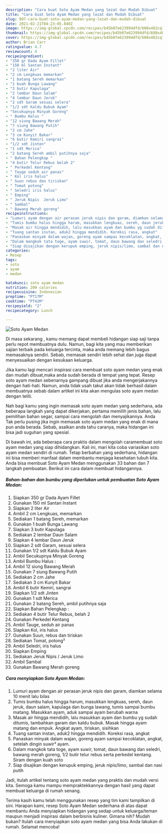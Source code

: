 ```yaml
---
description: "Cara buat Soto Ayam Medan yang lezat dan Mudah Dibuat"
title: "Cara buat Soto Ayam Medan yang lezat dan Mudah Dibuat"
slug: 997-cara-buat-soto-ayam-medan-yang-lezat-dan-mudah-dibuat
date: 2021-02-21T04:23:05.840Z
image: https://img-global.cpcdn.com/recipes/b45b07e623994dfd/680x482cq70/soto-ayam-medan-foto-resep-utama.jpg
thumbnail: https://img-global.cpcdn.com/recipes/b45b07e623994dfd/680x482cq70/soto-ayam-medan-foto-resep-utama.jpg
cover: https://img-global.cpcdn.com/recipes/b45b07e623994dfd/680x482cq70/soto-ayam-medan-foto-resep-utama.jpg
author: Brian Carr
ratingvalue: 4.7
reviewcount: 4
recipeingredient:
- "350 gr Dada Ayam Fillet"
- "150 ml Santan Instant"
- "2 liter Air"
- "2 cm Lengkuas memarkan"
- "1 batang Sereh memarkan"
- "1 buah Bunga Lawang"
- "3 butir Kapulaga"
- "2 lembar Daun Salam"
- "4 lembar Daun Jeruk"
- "2 sdt Garam sesuai selera"
- "1/2 sdt Kaldu Bubuk Ayam"
- "Secukupnya Minyak Goreng"
- " Bumbu Halus "
- "12 siung Bawang Merah"
- "7 siung Bawang Putih"
- "2 cm Jahe"
- "3 cm Kunyit Bakar"
- "6 butir Kemiri sangrai"
- "1/2 sdt Jinten"
- "1 sdt Merica"
- "2 batang Sereh ambil putihnya saja"
- " Bahan Pelengkap "
- "4 butir Telur Rebus belah 2"
- " Perkedel Kentang"
- " Tauge seduh air panas"
- " Kol iris halus"
- " Suun rebus dan tiriskan"
- " Tomat potong"
- " Seledri iris halus"
- " Emping"
- " Jeruk Nipis  Jeruk Limo"
- " Sambal"
- " Bawang Merah goreng"
recipeinstructions:
- "Lumuri ayam dengan air perasan jeruk nipis dan garam, diamkan selama 10 menit lalu bilas"
- "Tumis bumbu halus hingga harum, masukkan lengkuas, sereh, daun jeruk, daun salam, kapulaga dan bunga lawang, tumis sampai bumbu matang. Masukkan ayam, aduk sampai ayam berubah warna"
- "Masak air hingga mendidih, lalu masukkan ayam dan bumbu yg sudah ditumis, tambahkan garam dan kaldu bubuk. Masak hingga ayam matang dan empuk. Angkat ayam, tiriskan, sisihkan"
- "Tuang santan instan, aduk2 hingga mendidih. Koreksi rasa, angkat"
- "Panaskan minyak dalam wajan, goreng ayam sampai kecoklatan, angkat, setelah dingin suwir² ayam."
- "Dalam mangkok tata toge, ayam suwir, tomat, daun bawang dan seledri, bawang merah goreng, 1/2 butir telur rebus serta perkedel kentang. Siram dengan kuah soto"
- "Siap disajikan dengan kerupuk emping, jeruk nipis/limo, sambal dan nasi putih"
categories:
- Resep
tags:
- soto
- ayam
- medan

katakunci: soto ayam medan 
nutrition: 209 calories
recipecuisine: Indonesian
preptime: "PT17M"
cooktime: "PT42M"
recipeyield: "2"
recipecategory: Lunch

---
```



![Soto Ayam Medan](https://img-global.cpcdn.com/recipes/b45b07e623994dfd/680x482cq70/soto-ayam-medan-foto-resep-utama.jpg)

Di masa  sekarang , kamu memang dapat membeli hidangan siap saji tanpa perlu repot membuatnya dulu. Namun, bagi kita yang mau memberikan sajian terbaik pada keluarga tercinta, maka anda memang lebih bagus memasaknya sendiri. Sebab, memasak sendiri lebih sehat dan juga dapat menyesuaikan dengan kesukaan keluarga.

Jika kamu lagi mencari inspirasi cara membuat soto ayam medan yang enak dan mudah dibuat,maka anda sudah berada di tempat yang tepat. Resep soto ayam medan  sebenarnya gampang dibuat jika anda mengerjakannya dengan hati-hati. Namun, anda tidak usah takut akan tidak berhasil dalam membuatnya 
sebab dalam artikel ini kita akan mengulas soto ayam medan dengan teliti.  



Nah bagi kamu yang ingin memasak soto ayam medan yang sederhana, ada beberapa langkah yang dapat dikerjakan, pertama memilih jenis bahan, lalu pemilihan bahan segar, sampai cara mengolah dan menyajikannya. Anda Tak perlu pusing jika ingin memasak soto ayam medan yang enak di mana pun anda berada. Sebab, asalkan anda  tahu caranya, maka hidangan ini bisa jadi suguhan yang spesial.

Di bawah ini, ada beberapa cara praktis  dalam mengolah caramembuat soto ayam medan yang siap dihidangkan. Kali ini, mari kita coba variasikan soto ayam medan sendiri di rumah. Tetap berbahan yang sederhana, hidangan ini bisa memberi manfaat dalam membantu menjaga kesehatan tubuh kita. Anda bisa membuat Soto Ayam Medan menggunakan 33 bahan dan 7 langkah pembuatan. Berikut ini cara dalam membuat hidangannya.

<!--inarticleads1-->

##### Bahan-bahan dan bumbu yang diperlukan untuk pembuatan Soto Ayam Medan:

1. Siapkan 350 gr Dada Ayam Fillet
1. Gunakan 150 ml Santan Instant
1. Siapkan 2 liter Air
1. Ambil 2 cm Lengkuas, memarkan
1. Sediakan 1 batang Sereh, memarkan
1. Gunakan 1 buah Bunga Lawang
1. Siapkan 3 butir Kapulaga
1. Sediakan 2 lembar Daun Salam
1. Siapkan 4 lembar Daun Jeruk
1. Siapkan 2 sdt Garam, sesuai selera
1. Gunakan 1/2 sdt Kaldu Bubuk Ayam
1. Ambil Secukupnya Minyak Goreng
1. Ambil  Bumbu Halus :
1. Ambil 12 siung Bawang Merah
1. Gunakan 7 siung Bawang Putih
1. Sediakan 2 cm Jahe
1. Sediakan 3 cm Kunyit Bakar
1. Ambil 6 butir Kemiri, sangrai
1. Siapkan 1/2 sdt Jinten
1. Gunakan 1 sdt Merica
1. Gunakan 2 batang Sereh, ambil putihnya saja
1. Siapkan  Bahan Pelengkap :
1. Sediakan 4 butir Telur Rebus, belah 2
1. Gunakan  Perkedel Kentang
1. Ambil  Tauge, seduh air panas
1. Siapkan  Kol, iris halus
1. Gunakan  Suun, rebus dan tiriskan
1. Sediakan  Tomat, potong²
1. Ambil  Seledri, iris halus
1. Siapkan  Emping
1. Sediakan  Jeruk Nipis / Jeruk Limo
1. Ambil  Sambal
1. Gunakan  Bawang Merah goreng




<!--inarticleads2-->

##### Cara menyiapkan Soto Ayam Medan:

1. Lumuri ayam dengan air perasan jeruk nipis dan garam, diamkan selama 10 menit lalu bilas
1. Tumis bumbu halus hingga harum, masukkan lengkuas, sereh, daun jeruk, daun salam, kapulaga dan bunga lawang, tumis sampai bumbu matang. Masukkan ayam, aduk sampai ayam berubah warna
1. Masak air hingga mendidih, lalu masukkan ayam dan bumbu yg sudah ditumis, tambahkan garam dan kaldu bubuk. Masak hingga ayam matang dan empuk. Angkat ayam, tiriskan, sisihkan
1. Tuang santan instan, aduk2 hingga mendidih. Koreksi rasa, angkat
1. Panaskan minyak dalam wajan, goreng ayam sampai kecoklatan, angkat, setelah dingin suwir² ayam.
1. Dalam mangkok tata toge, ayam suwir, tomat, daun bawang dan seledri, bawang merah goreng, 1/2 butir telur rebus serta perkedel kentang. Siram dengan kuah soto
1. Siap disajikan dengan kerupuk emping, jeruk nipis/limo, sambal dan nasi putih




Jadi, itulah artikel tentang  soto ayam medan  yang praktis dan mudah versi kita. Semoga kamu mampu mempraktekkannya dengan hasil yang dapat membuat keluarga di rumah senang. 

Terima kasih kamu telah menggunakan resep yang tim kami tampilkan di sini. Harapan kami, resep  Soto Ayam Medan sederhana di atas dapat membantu Anda menyiapkan hidangan yang sedap untuk keluarga/teman maupun menjadi inspirasi dalam berbisnis kuliner. Gimana nih? Mudah bukan? Itulah cara menyiapkan soto ayam medan yang bisa Anda lakukan di rumah. Selamat mencoba!

